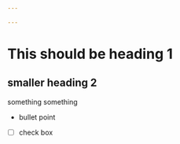 ```yaml
---

---
```

# This should be heading 1
## smaller heading 2
something something
- bullet point
- [ ] check box
